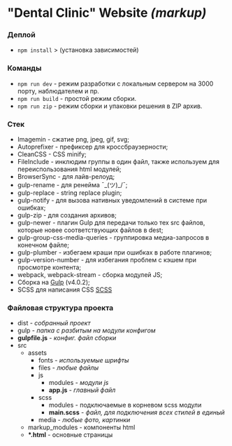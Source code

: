# "Dental Clinic" Website ***(markup)***

### Деплой
* `npm install` > (установка зависимостей) 

### Команды
* `npm run dev` - режим разработки с локальным сервером на 3000 порту, наблюдателем и пр.
* `npm run build` - простой режим сборки.
* `npm run zip` - режим сборки и упаковки решения в ZIP архив.

### Стек
* Imagemin - сжатие png, jpeg, gif, svg;
* Autoprefixer - префиксер для кроссбраузерности;
* CleanCSS - CSS minify;
* FileInclude - инклюдим группы в один файл, также используем для переиспользования html модулей;
* BrowserSync - для лайв-релоуд;
* gulp-rename - для ренейма ¯\_(ツ)_/¯;
* gulp-replace - string replace plugin;
* gulp-notify - для вызова нативных уведомлений в системе при ошибках;
* gulp-zip - для создания архивов;
* gulp-newer - плагин Gulp для передачи только тех src файлов, которые новее соответствующих файлов в dest;
* gulp-group-css-media-queries - группировка медиа-запросов в конечном файле;
* gulp-plumber - избегаем краши при ошибках в работе плагинов;
* gulp-version-number - для избегания проблем с кэшем при просмотре контента;
* webpack, webpack-stream - сборка модулей JS;
* Сборка на [Gulp](http://gulpjs.com) (v4.0.2);
* SCSS для написания CSS [SCSS](https://sass-scss.ru/)


### Файловая структура проекта
* dist - *собранный проект*
* gulp - *папка с разбитым на модули конфигом*
* **gulpfile.js** - *конфиг. файл сборки*
* src
  * assets
    * fonts - *используемые шрифты*
    * files - *любые файлы*
    * js 
      * modules - *модули js*
      * **app.js** - *главный файл*
    * scss
        * modules - подключаемые в корневом scss модули
        * **main.scss** - *файл, для подключения всех стилей в единый*
    * media - *любые фото, картинки*
  * markup_modules - компоненты html
  * **\*.html** - основные страницы